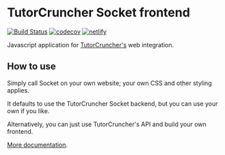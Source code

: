 TutorCruncher Socket frontend
=============================

[![Build Status](https://travis-ci.org/tutorcruncher/socket-frontend.svg?branch=master)](https://travis-ci.org/tutorcruncher/socket-frontend)
[![codecov](https://codecov.io/gh/tutorcruncher/socket-frontend/branch/master/graph/badge.svg)](https://codecov.io/gh/tutorcruncher/socket-frontend)
[![netlify](https://img.shields.io/website-up-down-green-red/https/tutorcruncher-socket-dev.netlify.com.svg?label=netlify-test)](https://tutorcruncher-socket-dev.netlify.com/)

Javascript application for [TutorCruncher's](https://tutorcruncher.com) web integration.
 
## How to use

Simply call Socket on your own website; your own CSS and other styling applies.

It defaults to use the TutorCruncher Socket backend, but you can use your own if you like.

Alternatively, you can just use TutorCruncher's API and build your own frontend.

[More documentation](https://help.tutorcruncher.com/en/articles/4843207-socket).
